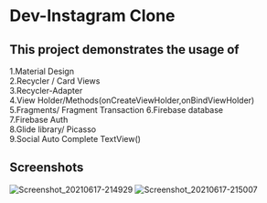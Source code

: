 # Dev-Instagram Clone

This project demonstrates the usage of
---
1.Material Design <br/>
2.Recycler / Card Views <br/>
3.Recycler-Adapter<br/>
4.View Holder/Methods(onCreateViewHolder,onBindViewHolder) <br/>
5.Fragments/ Fragment Transaction
6.Firebase database <br/>
7.Firebase Auth <br/>
8.Glide library/ Picasso <br/>
9.Social Auto Complete TextView()
<br/>


Screenshots
---

![Screenshot_20210617-214929](https://user-images.githubusercontent.com/69859338/134772270-703fc0ba-d005-4abc-a610-8f1acfc3059f.png)
![Screenshot_20210617-215007](https://user-images.githubusercontent.com/69859338/134772271-a5916ab2-c6f5-476f-a868-9a115f4dcd52.png)
